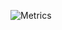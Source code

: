 ![Metrics](https://metrics.lecoq.io/danielsavinoff?template=classic&base.header=0&gists=1&lines=1&config.timezone=America%2FToronto)

